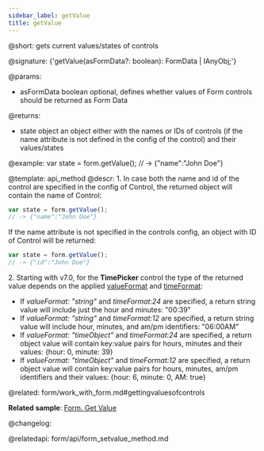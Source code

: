 ```yaml
---
sidebar_label: getValue
title: getValue
---          
```


@short: gets current values/states of controls

@signature: {'getValue(asFormData?: boolean): FormData | IAnyObj;'}


@params:
- asFormData	boolean		optional, defines whether values of Form controls should be returned as Form Data

@returns:
- state 		object		an object either with the names or IDs of controls (if the name attribute is not defined in the config of the control) and their values/states


@example:
var state = form.getValue();
// -> {"name":"John Doe"}


@template: api_method
@descr:
1\. In case both the name and id of the control are specified in the config of Control, the returned object will contain the name of Control:

~~~js
var state = form.getValue();
// -> {"name":"John Doe"}
~~~

If the name attribute is not specified in the controls config, an object with ID of Control will be returned:

~~~js
var state = form.getValue();
// -> {"id":"John Doe"}
~~~

2\. Starting with v7.0, for the **TimePicker** control the type of the returned value depends on the applied [valueFormat](form/timepicker.md#addingtimepicker) and [timeFormat](form/timepicker.md#addingtimepicker):

- If *valueFormat: "string"*  and *timeFormat:24* are specified, a return string value will include just the hour and minutes: "00:39"
- If *valueFormat: "string"*  and *timeFormat:12* are specified, a return string value will include hour, minutes, and am/pm identifiers: "06:00AM"
- If *valueFormat: "timeObject"*  and *timeFormat:24* are specified, a return object value will contain key:value pairs for hours, minutes and their values: {hour: 0, minute: 39}
- If *valueFormat: "timeObject"*  and *timeFormat:12* are specified, a return object value will contain key:value pairs for hours, minutes, am/pm identifiers and their values: {hour: 6, minute: 0, AM: true}


@related: form/work_with_form.md#gettingvaluesofcontrols

**Related sample**: [Form. Get Value](https://snippet.dhtmlx.com/odod5v12)




@changelog:

@relatedapi:
form/api/form_setvalue_method.md

